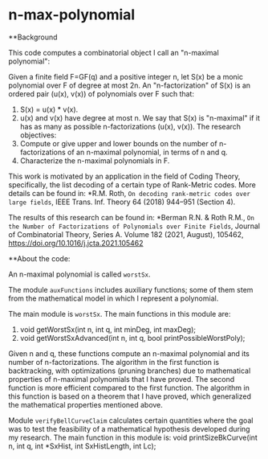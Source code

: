 # n-max-polynomial

**Background

This code computes a combinatorial object I call an "n-maximal polynomial":

Given a finite field F=GF(q) and a positive integer n, let S(x) be a monic polynomial over F of degree at most 2n. 
An "n-factorization" of S(x) is an ordered pair (u(x), v(x)) of polynomials over F such that:
  1. S(x) = u(x) * v(x).
  2. u(x) and v(x) have degree at most n.
We say that S(x) is "n-maximal" if it has as many as possible n-factorizations (u(x), v(x)).
The research objectives: 
  1. Compute or give upper and lower bounds on the number of n-factorizations of an n-maximal polynomial, in terms of n and q. 
  2. Characterize the n-maximal polynomials in F.


This work is motivated by an application in the field of Coding Theory, specifically, the list decoding of a certain type of Rank-Metric codes. More details can be found in:
*R.M. Roth, ``On decoding rank-metric codes over large fields``, IEEE Trans. Inf. Theory 64 (2018)
944–951 (Section 4). 


The results of this research can be found in:
*Berman R.N. & Roth R.M., ``On the Number of Factorizations of Polynomials over
Finite Fields``, Journal of Combinatorial Theory, Series A. Volume 182 (2021, August), 105462,
https://doi.org/10.1016/j.jcta.2021.105462

**About the code:

An n-maximal polynomial is called `worstSx`.

The module `auxFunctions` includes auxiliary functions; some of them stem from the mathematical model in which I represent a polynomial.


The main module is `worstSx`. The main functions in this module are:
  1. void getWorstSx(int n, int q, int minDeg, int maxDeg);
  2. void getWorstSxAdvanced(int n, int q, bool printPossibleWorstPoly);
  
Given n and q, these functions compute an n-maximal polynomial and its number of n-factorizations. The algorithm in the first function is backtracking, with optimizations (pruning branches) due to mathematical properties of n-maximal polynomials that I have proved. The second function is more efficient compared to the first function. The algorithm in this function is based on a theorem that I have proved, which generalized the mathematical properties mentioned above.


Module `verifyBellCurveClaim` calculates certain quantities where the goal was to test the feasibility of a mathematical hypothesis developed during my research. The main function in this module is:
void printSizeBkCurve(int n, int q, int *SxHist, int SxHistLength, int Lc);

